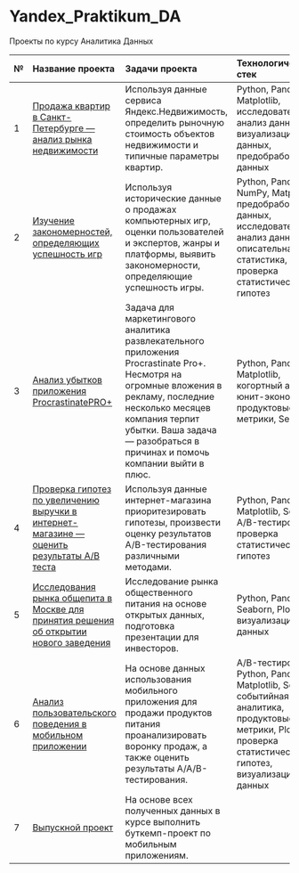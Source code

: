 # Yandex_Praktikum_DA
Проекты по курсу Аналитика Данных

| № | Название проекта| Задачи проекта | Технологический стек |
| :-------------------- | :--------------------- | :-------------------- | :-------------------- |
| 1 | [Продажа квартир в Санкт-Петербурге — анализ рынка недвижимости](https://github.com/ElizaKazz/Yandex_Praktikum_DA/tree/main/Продажа%20квартир%20в%20Санкт-Петербурге%20—%20анализ%20рынка%20недвижимости ) | Используя данные сервиса Яндекс.Недвижимость, определить рыночную стоимость объектов недвижимости и типичные параметры квартир.| Python, Pandas, Matplotlib, исследовательский анализ данных, визуализация данных, предобработка данных |
| 2 | [Изучение закономерностей, определяющих успешность игр](https://github.com/ElizaKazz/Yandex_Praktikum_DA/tree/main/Изучение%20закономерностей%2C%20определяющих%20успешность%20игр) |Используя исторические данные о продажах компьютерных игр, оценки пользователей и экспертов, жанры и платформы, выявить закономерности, определяющие успешность игры.| Python, Pandas, NumPy, Matplotlib, предобработка данных, исследовательский анализ данных, описательная статистика, проверка статистических гипотез |
| 3 | [Анализ убытков приложения ProcrastinatePRO+](https://github.com/ElizaKazz/Yandex_Praktikum_DA/tree/main/Анализ%20убытков%20приложения%20ProcrastinatePRO) | Задача для маркетингового аналитика развлекательного приложения Procrastinate Pro+. Несмотря на огромные вложения в рекламу, последние несколько месяцев компания терпит убытки. Ваша задача — разобраться в причинах и помочь компании выйти в плюс. | Python, Pandas, Matplotlib, когортный анализ, юнит-экономика, продуктовые метрики, Seaborn |
| 4 | [Проверка гипотез по увеличению выручки в интернет-магазине — оценить результаты A/B теста](https://github.com/ElizaKazz/Yandex_Praktikum_DA/tree/main/Проверка%20гипотез%20по%20увеличению%20выручки%20в%20интернет-магазине) | Используя данные интернет-магазина приоритезировать гипотезы, произвести оценку результатов A/B-тестирования различными методами. | Python, Pandas, Matplotlib, SciPy, A/B-тестирование, проверка статистических гипотез |
| 5 | [Исследования рынка общепита в Москве для принятия решения об открытии нового заведения](https://github.com/ElizaKazz/Yandex_Praktikum_DA/tree/main/Исследования%20рынка%20общепита%20в%20Москве%20для%20принятия%20решения%20об%20открытии%20нового%20заведения) | Исследование рынка общественного питания на основе открытых данных, подготовка презентации для инвесторов.| Python, Pandas, Seaborn, Plotly, визуализация данных |
| 6 | [Анализ пользовательского поведения в мобильном приложении](https://github.com/ElizaKazz/Yandex_Praktikum_DA/tree/main/Анализ%20пользовательского%20поведения%20в%20мобильном%20приложении) | На основе данных использования мобильного приложения для продажи продуктов питания проанализировать воронку продаж, а также оценить результаты A/A/B-тестирования. | A/B-тестирование, Python, Pandas, Matplotlib, Seaborn, событийная аналитика, продуктовые метрики, Plotly, проверка статистических гипотез, визуализация данных |
| 7 | [Выпускной проект](https://github.com/ElizaKazz/Yandex_Praktikum_DA/tree/main/Выпускной%20проект) | На основе всех полученных данных в курсе выполнить буткемп-проект по мобильным приложениям. |  |
